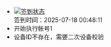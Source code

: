 - [![签到状态](https://github.com/womade/Cloud189-Actions/actions/workflows/main.yml/badge.svg?branch=main)](https://github.com/womade/Cloud189-Actions/actions/workflows/main.yml) <br> 签到时间：2025-07-18 00:48:11
- 开始执行帐号1
- 设备ID不存在，需要二次设备校验
